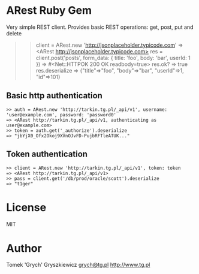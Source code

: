 # ARest Ruby Gem
Very simple REST client. Provides basic REST operations: get, post, put and delete

>> client = ARest.new 'http://jsonplaceholder.typicode.com'
=> <ARest http://jsonplaceholder.typicode.com>
>> res = client.post('posts', form_data: { title: 'foo', body: 'bar', userId: 1 })
=> #<Net::HTTPOK 200 OK readbody=true>
>> res.ok?
=> true
>> res.deserialize
=> {"title"=>"foo", "body"=>"bar", "userId"=>1, "id"=>101}

## Basic http authentication

    >> auth = ARest.new 'http://tarkin.tg.pl/_api/v1', username: 'user@example.com', password: 'password0'
    => <ARest http://tarkin.tg.pl/_api/v1, authenticating as user@example.com>
    >> token = auth.get('_authorize').deserialize
    => "jbYjX0_Ofx2Okoj9XVnOJvFD-PujbRFTleATUK..."

## Token authentication

    >> client = ARest.new 'http://tarkin.tg.pl/_api/v1', token: token
    => <ARest http://tarkin.tg.pl/_api/v1>
    >> pass = client.get('/db/prod/oracle/scott').deserialize
    => "t1ger"

# License
MIT

# Author
Tomek 'Grych' Gryszkiewicz
grych@tg.pl
http://www.tg.pl
